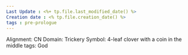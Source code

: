 ```yaml
---
Last Update : <%+ tp.file.last_modified_date() %>
Creation date : <% tp.file.creation_date() %>
tags : pre-prologue
---
```


Alignment: CN
Domain: Trickery
Symbol: 4-leaf clover with a coin in the middle
tags: God